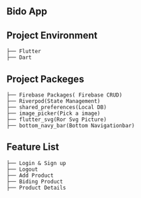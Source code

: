 ## Bido App
## Project Environment
```
├── Flutter
├── Dart
```
## Project Packeges
```
├── Firebase Packages( Firebase CRUD)
├── Riverpod(State Management)
├── shared_preferences(Local DB)
├── image_picker(Pick a image)
├── flutter_svg(Ror Svg Picture)
├── bottom_navy_bar(Bottom Navigationbar)
```
## Feature List
```
├── Login & Sign up 
├── Logout
├── Add Product
├── Biding Product
├── Product Details
```
